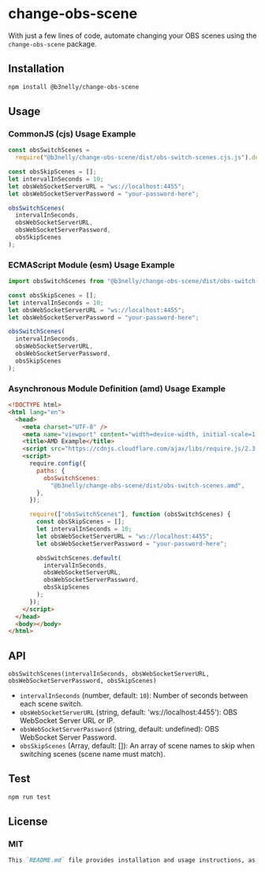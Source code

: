 # change-obs-scene

With just a few lines of code, automate changing your OBS scenes using the `change-obs-scene` package.

## Installation

```bash
npm install @b3nelly/change-obs-scene
```

## Usage

### CommonJS (cjs) Usage Example

```js
const obsSwitchScenes =
  require("@b3nelly/change-obs-scene/dist/obs-switch-scenes.cjs.js").default;

const obsSkipScenes = [];
let intervalInSeconds = 10;
let obsWebSocketServerURL = "ws://localhost:4455";
let obsWebSocketServerPassword = "your-password-here";

obsSwitchScenes(
  intervalInSeconds,
  obsWebSocketServerURL,
  obsWebSocketServerPassword,
  obsSkipScenes
);
```

### ECMAScript Module (esm) Usage Example

```js
import obsSwitchScenes from "@b3nelly/change-obs-scene/dist/obs-switch-scenes.esm.js";

const obsSkipScenes = [];
let intervalInSeconds = 10;
let obsWebSocketServerURL = "ws://localhost:4455";
let obsWebSocketServerPassword = "your-password-here";

obsSwitchScenes(
  intervalInSeconds,
  obsWebSocketServerURL,
  obsWebSocketServerPassword,
  obsSkipScenes
);
```

### Asynchronous Module Definition (amd) Usage Example

```html
<!DOCTYPE html>
<html lang="en">
  <head>
    <meta charset="UTF-8" />
    <meta name="viewport" content="width=device-width, initial-scale=1.0" />
    <title>AMD Example</title>
    <script src="https://cdnjs.cloudflare.com/ajax/libs/require.js/2.3.6/require.min.js"></script>
    <script>
      require.config({
        paths: {
          obsSwitchScenes:
            "@b3nelly/change-obs-scene/dist/obs-switch-scenes.amd",
        },
      });

      require(["obsSwitchScenes"], function (obsSwitchScenes) {
        const obsSkipScenes = [];
        let intervalInSeconds = 10;
        let obsWebSocketServerURL = "ws://localhost:4455";
        let obsWebSocketServerPassword = "your-password-here";

        obsSwitchScenes.default(
          intervalInSeconds,
          obsWebSocketServerURL,
          obsWebSocketServerPassword,
          obsSkipScenes
        );
      });
    </script>
  </head>
  <body></body>
</html>
```

## API

`obsSwitchScenes(intervalInSeconds, obsWebSocketServerURL, obsWebSocketServerPassword, obsSkipScenes)`

- `intervalInSeconds` (number, default: `10`): Number of seconds between each scene switch.
- `obsWebSocketServerURL` (string, default: 'ws://localhost:4455'): OBS WebSocket Server URL or IP.
- `obsWebSocketServerPassword` (string, default: undefined): OBS WebSocket Server Password.
- `obsSkipScenes` (Array<string>, default: []): An array of scene names to skip when switching scenes (scene name must match).

## Test

```bash
npm run test
```

## License

### MIT

```md
This `README.md` file provides installation and usage instructions, as well as a brief description of the API for the `change-obs-scene` package. Feel free to modify it as needed.
```
